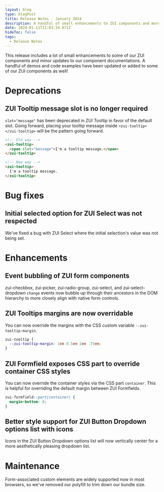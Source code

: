 ```yaml
---
layout: blog
type: blogPost
title: Release Notes - January 2024
description: A handful of small enhancements to ZUI components and more Booster demos!
date: 2024-01-11T21:03:24.871Z
hideToc: false
tags:
  - Release Notes
---
```

This release includes a lot of small enhancements to some of our ZUI components and minor updates to our component documentations. A handful of demos and code examples have been updated or added to some of our ZUI components as well!

<docs-spacer></docs-spacer>

# Deprecations

## ZUI Tooltip message slot is no longer required
`slot="message"` has been deprecated in ZUI Tooltip in favor of the default slot. Going forward, placing your tooltip message inside `<zui-tooltip></zui-tooltip>` will be the pattern going forward.

```html
<!-- Old way -->
<zui-tooltip>
  <span slot="message">I'm a tooltip message.</span>
</zui-tooltip>

<!-- New way -->
<zui-tooltip>
  I'm a tooltip message.
</zui-tooltip>
```

<docs-spacer></docs-spacer>

# Bug fixes

## Initial selected option for ZUI Select was not respected
We've fixed a bug with ZUI Select where the initial selection's value was not being set.

# Enhancements

## Event bubbling of ZUI form components
zui-checkbox, zui-picker, zui-radio-group, zui-select, and zui-select-dropdown `change` events now bubble up through their ancestors in the DOM hierarchy to more closely align with native form controls.

<docs-spacer size="small"></docs-spacer>

## ZUI Tooltips margins are now overridable
You can now override the margins with the CSS custom variable `--zui-tooltip-margin`.

```css
zui-tooltip {
  --zui-tooltip-margin: 1em 0.5em 2em .75em;
}
```

<docs-spacer size="small"></docs-spacer>

## ZUI Formfield exposes CSS part to override container CSS styles
You can now override the container styles via the CSS part `container`. This is helpful for overriding the default margin between ZUI Formfields.

```css
zui-formfield::part(container) {
  margin-bottom: 0;
}
```
<docs-spacer size="small"></docs-spacer>

## Better style support for ZUI Button Dropdown options list with icons
Icons in the ZUI Button Dropdown options list will now vertically center for a more aesthetically pleasing dropdown list.

<docs-spacer></docs-spacer>

# Maintenance
Form-associated custom elements are widely supported now in most browsers, so we've removed our polyfill to trim down our bundle size.

